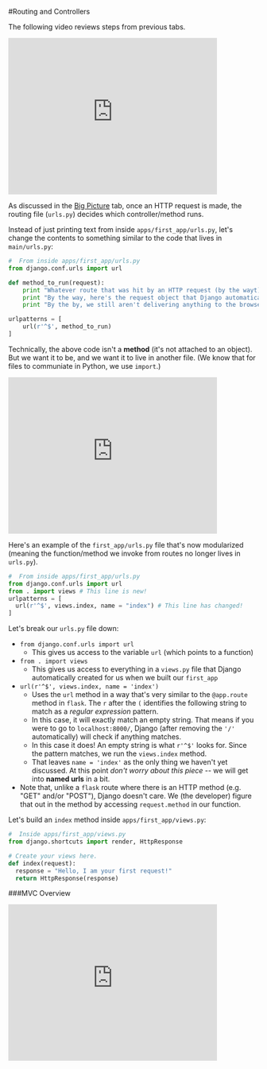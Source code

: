#Routing and Controllers

The following video reviews steps from previous tabs.

<iframe width="420" height="315" src="https://www.youtube.com/embed/hdDa35ATofo" frameborder="0" allowfullscreen></iframe>

As discussed in the [Big Picture](003Big_Picture.md) tab, once an HTTP request is made, the routing file (`urls.py`) decides which controller/method runs.

Instead of just printing text from inside `apps/first_app/urls.py`, let's change the contents to something similar to the code that lives in `main/urls.py`:

```py
#  From inside apps/first_app/urls.py
from django.conf.urls import url

def method_to_run(request):
    print "Whatever route that was hit by an HTTP request (by the wayt) decided to invoke me!"
    print "By the way, here's the request object that Django automatically passes us:", request
    print "By the by, we still aren't delivering anything to the browser, so you should see 'ValueError at /'"

urlpatterns = [
    url(r'^$', method_to_run)
]
```

Technically, the above code isn't a **method** (it's not attached to an object). But we want it to be, and we want it to live in another file. (We know that for files to communiate in Python, we use `import`.)

<iframe width="420" height="315" src="https://www.youtube.com/embed/hdDa35ATofo" frameborder="0" allowfullscreen></iframe>

Here's an example of the `first_app/urls.py` file that's now modularized (meaning the function/method we invoke from routes no longer lives in `urls.py`).

``` python
#  From inside apps/first_app/urls.py
from django.conf.urls import url
from . import views # This line is new!
urlpatterns = [
  url(r'^$', views.index, name = "index") # This line has changed!
]
```

Let's break our `urls.py` file down:

+ `from django.conf.urls import url`
  + This gives us access to the variable `url` (which points to a function)
+ `from . import views`
  + This gives us access to everything in a `views.py` file that Django automatically created for us when we built our `first_app`
+ `url(r'^$', views.index, name = 'index')`
  + Uses the `url` method in a way that's very similar to the `@app.route` method in `flask`. The `r` after the `(` identifies the following string to match as a *regular expression* pattern.
  + In this case, it will exactly match an empty string. That means if you were to go to `localhost:8000/`, Django (after removing the `'/'` automatically) will check if anything matches.
  + In this case it does! An empty string is what `r'^$'` looks for. Since the pattern matches, we run the `views.index` method.
  + That leaves `name = 'index'` as the only thing we haven't yet discussed. At this point *don't worry about this piece* -- we will get into **named urls** in a bit.
+ Note that, unlike a `flask` route where there is an HTTP method (e.g. "GET" and/or "POST"), Django doesn't care. We (the developer) figure that out in the method by accessing `request.method` in our function.

Let's build an `index` method inside `apps/first_app/views.py`:

```python
#  Inside apps/first_app/views.py
from django.shortcuts import render, HttpResponse

# Create your views here.
def index(request):
  response = "Hello, I am your first request!"
  return HttpResponse(response)
```

###MVC Overview
<iframe width="420" height="315" src="https://www.youtube.com/embed/6wDux8ueSIA" frameborder="0" allowfullscreen></iframe>
